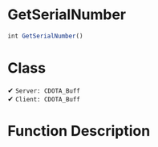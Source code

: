 # GetSerialNumber
```js
int GetSerialNumber()
```
# Class
✔ `Server: CDOTA_Buff`  
✔ `Client: CDOTA_Buff`  

# Function Description


